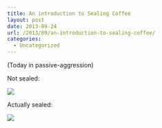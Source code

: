 ```yaml
---
title: An introduction to Sealing Coffee
layout: post
date: 2013-09-24
url: /2013/09/an-introduction-to-sealing-coffee/
categories:
  - Uncategorized
---
```

(Today in passive-aggression)

Not sealed:

![][1]

Actually sealed:

![][2]

 [1]: https://insm.cf/=/f2fccf8c.png?inline=1
 [2]: https://insm.cf/=/2cd79739.png?inline=1


